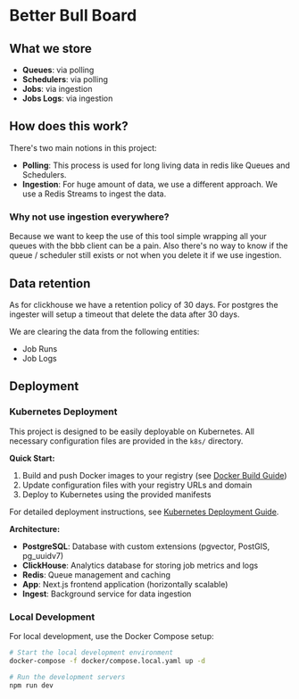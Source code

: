 # Better Bull Board

## What we store
- **Queues**: via polling
- **Schedulers**: via polling
- **Jobs**: via ingestion
- **Jobs Logs**: via ingestion

## How does this work?
There's two main notions in this project:

- **Polling**: This process is used for long living data in redis like Queues and Schedulers.
- **Ingestion**: For huge amount of data, we use a different approach. We use a Redis Streams to ingest the data.

### Why not use ingestion everywhere?
Because we want to keep the use of this tool simple wrapping all your queues with the bbb client can be a pain.
Also there's no way to know if the queue / scheduler still exists or not when you delete it if we use ingestion.

## Data retention

As for clickhouse we have a retention policy of 30 days. For postgres the ingester will setup a timeout that delete the data after 30 days.

We are clearing the data from the following entities:
- Job Runs
- Job Logs

## Deployment

### Kubernetes Deployment

This project is designed to be easily deployable on Kubernetes. All necessary configuration files are provided in the `k8s/` directory.

**Quick Start:**
1. Build and push Docker images to your registry (see [Docker Build Guide](DOCKER_BUILD_GUIDE.md))
2. Update configuration files with your registry URLs and domain
3. Deploy to Kubernetes using the provided manifests

For detailed deployment instructions, see [Kubernetes Deployment Guide](KUBERNETES_DEPLOYMENT.md).

**Architecture:**
- **PostgreSQL**: Database with custom extensions (pgvector, PostGIS, pg_uuidv7)
- **ClickHouse**: Analytics database for storing job metrics and logs
- **Redis**: Queue management and caching
- **App**: Next.js frontend application (horizontally scalable)
- **Ingest**: Background service for data ingestion

### Local Development

For local development, use the Docker Compose setup:

```bash
# Start the local development environment
docker-compose -f docker/compose.local.yaml up -d

# Run the development servers
npm run dev
```
